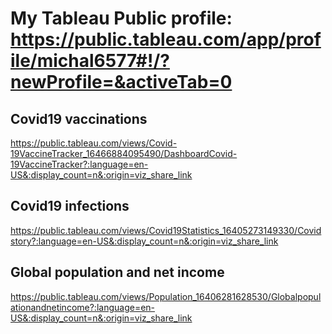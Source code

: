 # My Tableau Public profile: https://public.tableau.com/app/profile/michal6577#!/?newProfile=&activeTab=0


## Covid19 vaccinations
https://public.tableau.com/views/Covid-19VaccineTracker_16466884095490/DashboardCovid-19VaccineTracker?:language=en-US&:display_count=n&:origin=viz_share_link

## Covid19 infections
https://public.tableau.com/views/Covid19Statistics_16405273149330/Covidstory?:language=en-US&:display_count=n&:origin=viz_share_link

## Global population and net income
https://public.tableau.com/views/Population_16406281628530/Globalpopulationandnetincome?:language=en-US&:display_count=n&:origin=viz_share_link

